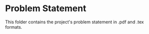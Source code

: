 # Problem Statement

This folder contains the project's problem statement in .pdf and .tex formats.
